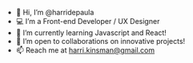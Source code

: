 - 👋 Hi, I’m @harridepaula
- 💻 I’m a Front-end Developer / UX Designer
- 🌱 I’m currently learning Javascript and React!
- 💞️ I’m open to collaborations on innovative projects!
- 📫 Reach me at harri.kinsman@gmail.com
